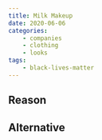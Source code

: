 ```yaml
---
title: Milk Makeup
date: 2020-06-06
categories:
    - companies
    - clothing
    - looks
tags:
    - black-lives-matter
---
```


## Reason


## Alternative

